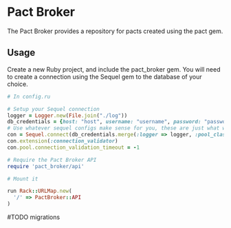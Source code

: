 # Pact Broker

The Pact Broker provides a repository for pacts created using the pact gem.

## Usage

Create a new Ruby project, and include the pact_broker gem. You will need to create a connection using the Sequel gem to the database of your choice.



```ruby
# In config.ru

# Setup your Sequel connection
logger = Logger.new(File.join("./log"))
db_credentials = {host: "host", username: "username", password: "password", database: "database", adapter: "mysql2"}
# Use whatever sequel configs make sense for you, these are just what we use
con = Sequel.connect(db_credentials.merge(:logger => logger, :pool_class => Sequel::ThreadedConnectionPool))
con.extension(:connection_validator)
con.pool.connection_validation_timeout = -1

# Require the Pact Broker API
require 'pact_broker/api'

# Mount it

run Rack::URLMap.new(
  '/' => PactBroker::API
)
```

#TODO migrations
